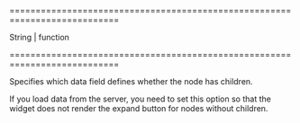 <!--**
/*-------------------------------------------
    Auto-generated file. Do not modify.
-------------------------------------------

**-->
===========================================================================
<!--type-->String | function<!--/type-->
===========================================================================

<!--shortDescription-->
Specifies which data field defines whether the node has children.
<!--/shortDescription-->

<!--fullDescription-->
If you load data from the server, you need to set this option so that the widget does not render the expand button for nodes without children.
<!--/fullDescription-->